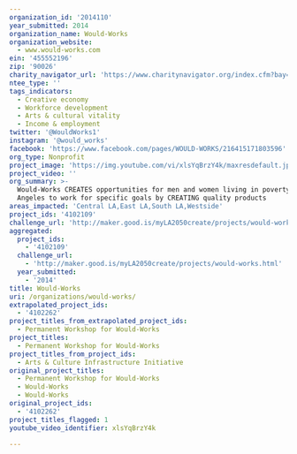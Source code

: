 ```yaml
---
organization_id: '2014110'
year_submitted: 2014
organization_name: Would-Works
organization_website:
  - www.would-works.com
ein: '455552196'
zip: '90026'
charity_navigator_url: 'https://www.charitynavigator.org/index.cfm?bay=search.profile&ein=455552196'
ntee_type: ''
tags_indicators:
  - Creative economy
  - Workforce development
  - Arts & cultural vitality
  - Income & employment
twitter: '@WouldWorks1'
instagram: '@would_works'
facebook: 'https://www.facebook.com/pages/WOULD-WORKS/216415171803596'
org_type: Nonprofit
project_image: 'https://img.youtube.com/vi/xlsYqBrzY4k/maxresdefault.jpg'
project_video: ''
org_summary: >-
  Would-Works CREATES opportunities for men and women living in poverty in Los
  Angeles to work for specific goals by CREATING quality products
areas_impacted: 'Central LA,East LA,South LA,Westside'
project_ids: '4102109'
challenge_url: 'http://maker.good.is/myLA2050create/projects/would-works.html'
aggregated:
  project_ids:
    - '4102109'
  challenge_url:
    - 'http://maker.good.is/myLA2050create/projects/would-works.html'
  year_submitted:
    - '2014'
title: Would-Works
uri: /organizations/would-works/
extrapolated_project_ids:
  - '4102262'
project_titles_from_extrapolated_project_ids:
  - Permanent Workshop for Would-Works
project_titles:
  - Permanent Workshop for Would-Works
project_titles_from_project_ids:
  - Arts & Culture Infrastructure Initiative
original_project_titles:
  - Permanent Workshop for Would-Works
  - Would-Works
  - Would-Works
original_project_ids:
  - '4102262'
project_titles_flagged: 1
youtube_video_identifier: xlsYqBrzY4k

---
```

